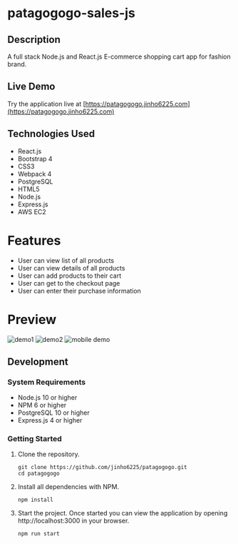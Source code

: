 # patagogogo-sales-js

## Description

A full stack Node.js and React.js E-commerce shopping cart app for fashion brand.

## Live Demo

Try the application live at [https://patagogogo.jinho6225.com](https://patagogogo.jinho6225.com)

## Technologies Used

- React.js
- Bootstrap 4
- CSS3
- Webpack 4
- PostgreSQL
- HTML5
- Node.js
- Express.js
- AWS EC2

# Features

- User can view list of all products
- User can view details of all products
- User can add products to their cart
- User can get to the checkout page
- User can enter their purchase information

# Preview

![demo1](server/public/images/pata1.gif)
![demo2](server/public/images/pata2.gif)
![mobile demo](server/public/images/pata3.gif)

## Development

### System Requirements

- Node.js 10 or higher
- NPM 6 or higher
- PostgreSQL 10 or higher
- Express.js 4 or higher

### Getting Started

1. Clone the repository.

   ```shell
   git clone https://github.com/jinho6225/patagogogo.git
   cd patagogogo
   ```

2. Install all dependencies with NPM.

   ```shell
   npm install
   ```

3. Start the project. Once started you can view the application by opening http://localhost:3000 in your browser.

   ```shell
   npm run start
   ```
